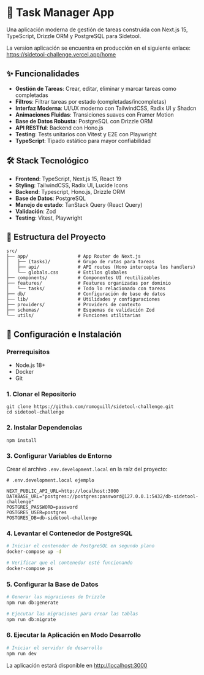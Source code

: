 # 📝 Task Manager App

Una aplicación moderna de gestión de tareas construida con Next.js 15, TypeScript, Drizzle ORM y PostgreSQL para Sidetool.

La version aplicación se encuentra en producción en el siguiente enlace:
https://sidetool-challenge.vercel.app/home

## ✨ Funcionalidades

- **Gestión de Tareas**: Crear, editar, eliminar y marcar tareas como completadas
- **Filtros**: Filtrar tareas por estado (completadas/incompletas)
- **Interfaz Moderna**: UI/UX moderno con TailwindCSS, Radix UI y Shadcn
- **Animaciones Fluidas**: Transiciones suaves con Framer Motion
- **Base de Datos Robusta**: PostgreSQL con Drizzle ORM
- **API RESTful**: Backend con Hono.js
- **Testing**: Tests unitarios con Vitest y E2E con Playwright
- **TypeScript**: Tipado estático para mayor confiabilidad

## 🛠️ Stack Tecnológico

- **Frontend**: TypeScript, Next.js 15, React 19
- **Styling**: TailwindCSS, Radix UI, Lucide Icons
- **Backend**: Typescript, Hono.js, Drizzle ORM
- **Base de Datos**: PostgreSQL
- **Manejo de estado**: TanStack Query (React Query)
- **Validación**: Zod
- **Testing**: Vitest, Playwright

## 📁 Estructura del Proyecto

```
src/
├── app/                  # App Router de Next.js
│   ├── (tasks)/          # Grupo de rutas para tareas
│   ├── api/              # API routes (Hono intercepta los handlers)
│   └── globals.css       # Estilos globales
├── components/           # Componentes UI reutilizables
├── features/             # Features organizadas por dominio
│   └── tasks/            # Todo lo relacionado con tareas
├── db/                   # Configuración de base de datos
├── lib/                  # Utilidades y configuraciones
├── providers/            # Providers de contexto
├── schemas/              # Esquemas de validación Zod
└── utils/                # Funciones utilitarias
```

## 🚀 Configuración e Instalación

### Prerrequisitos

- Node.js 18+
- Docker
- Git

### 1. Clonar el Repositorio

```
git clone https://github.com/romoguill/sidetool-challenge.git
cd sidetool-challenge
```

### 2. Instalar Dependencias

```
npm install
```

### 3. Configurar Variables de Entorno

Crear el archivo `.env.development.local` en la raíz del proyecto:

```
# .env.development.local ejemplo

NEXT_PUBLIC_API_URL=http://localhost:3000
DATABASE_URL="postgres://postgres:password@127.0.0.1:5432/db-sidetool-challenge"
POSTGRES_PASSWORD=password
POSTGRES_USER=postgres
POSTGRES_DB=db-sidetool-challenge
```

### 4. Levantar el Contenedor de PostgreSQL

```bash
# Iniciar el contenedor de PostgreSQL en segundo plano
docker-compose up -d

# Verificar que el contenedor esté funcionando
docker-compose ps
```

### 5. Configurar la Base de Datos

```bash
# Generar las migraciones de Drizzle
npm run db:generate

# Ejecutar las migraciones para crear las tablas
npm run db:migrate
```

### 6. Ejecutar la Aplicación en Modo Desarrollo

```bash
# Iniciar el servidor de desarrollo
npm run dev
```

La aplicación estará disponible en [http://localhost:3000](http://localhost:3000)
